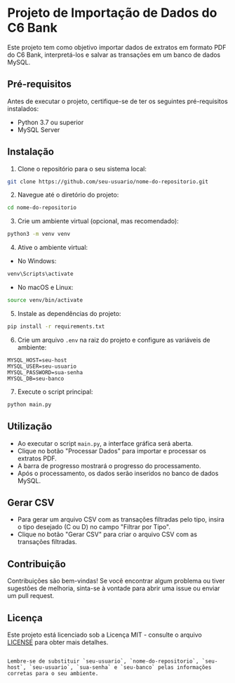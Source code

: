 # Projeto de Importação de Dados do C6 Bank

Este projeto tem como objetivo importar dados de extratos em formato PDF do C6 Bank, interpretá-los e salvar as transações em um banco de dados MySQL.

## Pré-requisitos

Antes de executar o projeto, certifique-se de ter os seguintes pré-requisitos instalados:

- Python 3.7 ou superior
- MySQL Server

## Instalação

1. Clone o repositório para o seu sistema local:

```bash
git clone https://github.com/seu-usuario/nome-do-repositorio.git
```

2. Navegue até o diretório do projeto:

```bash
cd nome-do-repositorio
```

3. Crie um ambiente virtual (opcional, mas recomendado):

```bash
python3 -m venv venv
```

4. Ative o ambiente virtual:

- No Windows:

```bash
venv\Scripts\activate
```

- No macOS e Linux:

```bash
source venv/bin/activate
```

5. Instale as dependências do projeto:

```bash
pip install -r requirements.txt
```

6. Crie um arquivo `.env` na raiz do projeto e configure as variáveis de ambiente:

```
MYSQL_HOST=seu-host
MYSQL_USER=seu-usuario
MYSQL_PASSWORD=sua-senha
MYSQL_DB=seu-banco
```

7. Execute o script principal:

```bash
python main.py
```

## Utilização

- Ao executar o script `main.py`, a interface gráfica será aberta.
- Clique no botão "Processar Dados" para importar e processar os extratos PDF.
- A barra de progresso mostrará o progresso do processamento.
- Após o processamento, os dados serão inseridos no banco de dados MySQL.

## Gerar CSV

- Para gerar um arquivo CSV com as transações filtradas pelo tipo, insira o tipo desejado (C ou D) no campo "Filtrar por Tipo".
- Clique no botão "Gerar CSV" para criar o arquivo CSV com as transações filtradas.

## Contribuição

Contribuições são bem-vindas! Se você encontrar algum problema ou tiver sugestões de melhoria, sinta-se à vontade para abrir uma issue ou enviar um pull request.

## Licença

Este projeto está licenciado sob a Licença MIT - consulte o arquivo [LICENSE](LICENSE) para obter mais detalhes.
```

Lembre-se de substituir `seu-usuario`, `nome-do-repositorio`, `seu-host`, `seu-usuario`, `sua-senha` e `seu-banco` pelas informações corretas para o seu ambiente.